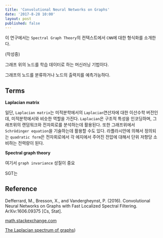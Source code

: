 ```yaml
---
title: 'Convolutional Neural Networks on Graphs'
date: '2017-8-28 10:00'
layout: post
published: false
---
```

이 연구에서는 `Spectral Graph Theory`의 컨텍스트에서 `CNN`에 대한 형식화를 소개한다.

(작성중)

그래프 위의 노드를 학습 데이터로 하는 머신러닝 기법이다.

그래프의 노드를 분류하거나 노드의 출력치를 예측가능하다.

## Terms

**Laplacian matrix**

일단, `Laplacian matrix`는 미적분학에서의 `Laplacian`연산자에 대한 이산수학 버전인데, 미적분학에서와 비슷한 역할을 가진다. `Laplacian`은 구조적 특성을 인코딩하며, 그래프위의 랜덤워크와 전자회로를 분석하는데 활용된다. 또한 그래프위에서 `Schrödinger equation`을 기술하는데 활용할 수도 있다. 라플라시안에 의해서 정의되는 `quadratic form`은 전자회로에서 각 에지에서 주어진 전압에 대해서 단위 저항당 소비하는 전력량이 된다.

**Spectral graph theory**

여기서 `graph invariance` 성질이 중요

SGT는

## Reference

Defferrard, M., Bresson, X., and Vandergheynst, P. (2016). Convolutional Neural Networks on Graphs with Fast Localized Spectral Filtering. ArXiv:1606.09375 [Cs, Stat].

[math.stackexchange.com](https://math.stackexchange.com/questions/18945/understanding-the-properties-and-use-of-the-laplacian-matrix-and-its-norm)

[The Laplacian spectrum of graphs](https://github.com/jehoons/jehoons.github.io/blob/master/assets/papers/Mohar%20et%20al_1991_The%20Laplacian%20spectrum%20of%20graphs.pdf))

